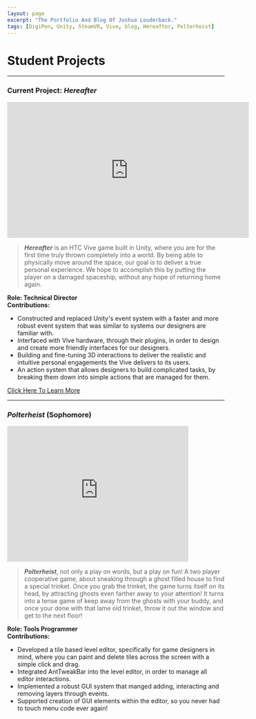 ```yaml
---
layout: page
excerpt: "The Portfolio And Blog Of Joshua Louderback."
tags: [DigiPen, Unity, SteamVR, Vive, blog, Hereafter, Polterheist]
---
```


# Student Projects

---

### Current Project: _Hereafter_ ###

<iframe width="560" height="315" src="https://www.youtube.com/embed/R_ueRNGY2H4" frameborder="0" allowfullscreen></iframe>

>**_Hereafter_** is an HTC Vive game built in Unity, where you are for the first time truly thrown completely into a world. By being able to physically move around the space, our goal is to deliver a true personal experience. We hope to accomplish this by putting the player on a damaged spaceship, without any hope of returning home again.


**Role\: Technical Director**     
**Contributions:**

* Constructed and replaced Unity's event system with a faster and more robust event system that was similar to systems our designers are familiar with.
* Interfaced with Vive hardware, through their plugins, in order to design and create more friendly interfaces for our designers.
* Building and fine-tuning 3D interactions to deliver the realistic and intuitive personal engagements the Vive delivers to its users.
* An action system that allows designers to build complicated tasks, by breaking them down into simple actions that are managed for them.

[Click Here To Learn More](http://teamoverboard.weebly.com/)

--- 

### _Polterheist_ (Sophomore) ###

<iframe width="420" height="315" src="https://www.youtube.com/embed/5zTq696zqZE" frameborder="0" allowfullscreen></iframe>

>**_Polterheist_**, not only a play on words, but a play on fun!
A two player cooperative game, about sneaking through a ghost filled house to find a special trinket. Once you grab the trinket, the game turns itself on its head, by attracting ghosts even farther away to your attention! It turns into a tense game of keep away from the ghosts with your buddy, and once your done with that lame old trinket, throw it out the window and get to the next floor! 

**Role\: Tools Programmer**     
**Contributions:**

* Developed a tile based level editor, specifically for game designers in mind, where you can paint and delete tiles across the screen with a simple click and drag.
* Integrated AntTweakBar into the level editor, in order to manage all editor interactions.
* Implemented a robust GUI system that manged adding, interacting and removing layers through events.
* Supported creation of GUI elements within the editor, so you never had to touch menu code ever again!
